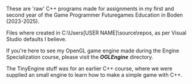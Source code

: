 These are 'raw' C++ programs made for assignments in my first and second year of the Game Programmer Futuregames Education in Boden (2023-2025).

Files where created in C:\Users\[USER NAME]\source\repos, as per Visual Studio defaults I believe.

If you're here to see my OpenGL game engine made during the Engine Specialization course, please visit the **_OGLEngine_** directory.

The TinyEngine stuff was for an earlier C++ course, where we were supplied an small engine to learn how to make a simple game with C++. 
